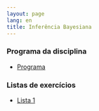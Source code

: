 ```yaml
---
layout: page
lang: en
title: Inferência Bayesiana
---
```


### Programa da disciplina

* [Programa](Programa.pdf)

### Listas de exercícios

* [Lista 1](Lista1.pdf)